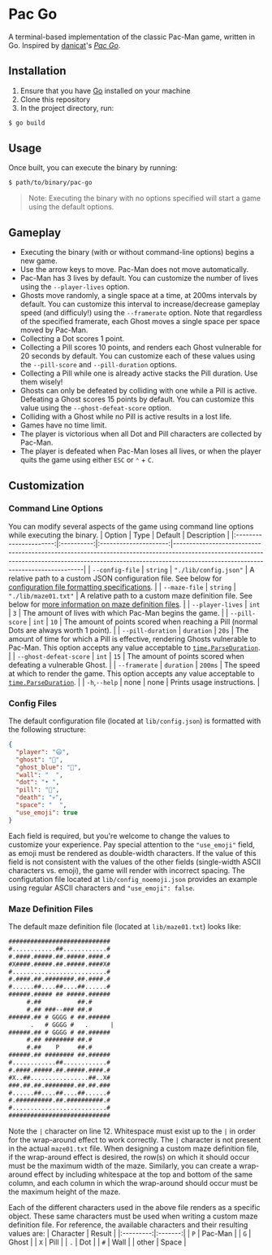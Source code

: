 # Pac Go
A terminal-based implementation of the classic Pac-Man game, written in Go. Inspired by [danicat](https://github.com/danicat)'s [_Pac Go_](https://github.com/danicat/pacgo).

## Installation
1. Ensure that you have [Go](https://golang.org/doc/install) installed on your machine
2. Clone this repository
3. In the project directory, run:
```sh
$ go build
```

## Usage
Once built, you can execute the binary by running:
```sh
$ path/to/binary/pac-go
```
> Note: Executing the binary with no options specified will start a game using the default options.

## Gameplay
- Executing the binary (with or without command-line options) begins a new game.
- Use the arrow keys to move. Pac-Man does not move automatically.
- Pac-Man has 3 lives by default. You can customize the number of lives using the `--player-lives` option.
- Ghosts move randomly, a single space at a time, at 200ms intervals by default. You can customize this interval to increase/decrease gameplay speed (and difficuly!) using the `--framerate` option. Note that regardless of the specified framerate, each Ghost moves a single space per space moved by Pac-Man.
- Collecting a Dot scores 1 point.
- Collecting a Pill scores 10 points, and renders each Ghost vulnerable for 20 seconds by default. You can customize each of these values using the `--pill-score` and `--pill-duration` options.
- Collecting a Pill while one is already active stacks the Pill duration. Use them wisely!
- Ghosts can only be defeated by colliding with one while a Pill is active. Defeating a Ghost scores 15 points by default. You can customize this value using the `--ghost-defeat-score` option.
- Colliding with a Ghost while no Pill is active results in a lost life.
- Games have no time limit.
- The player is victorious when all Dot and Pill characters are collected by Pac-Man.
- The player is defeated when Pac-Man loses all lives, or when the player quits the game using either `ESC` or `⌃` + `C`.

## Customization
### Command Line Options
You can modify several aspects of the game using command line options while executing the binary.
|         Option         |    Type    |        Default        | Description                                                                                                                                                                                                  |
|:----------------------:|:----------:|:---------------------:|--------------------------------------------------------------------------------------------------------------------------------------------------------------------------------------------------------------|
|     `--config-file`    |  `string`  | `"./lib/config.json"` | A relative path to a custom JSON configuration file. See below for [configuration file formatting specifications](https://github.com/PSalant726/Pac-Go#config-files).                                                                                             |
|      `--maze-file`     |  `string`  |  `"./lib/maze01.txt"` | A relative path to a custom maze definition file. See below for [more information on maze definition files](https://github.com/PSalant726/Pac-Go#maze-definition-files).                                                                                                   |
|    `--player-lives`    |    `int`   |          `3`          | The amount of lives with which Pac-Man begins the game.                                                                                                                                                      |
|     `--pill-score`     |    `int`   |          `10`         | The amount of points scored when reaching a Pill (normal Dots are always worth 1 point).                                                                                                                     |
|    `--pill-duration`   | `duration` |         `20s`         | The amount of time for which a Pill is effective, rendering Ghosts vulnerable to Pac-Man. This option accepts any value acceptable to [`time.ParseDuration`](https://pkg.go.dev/time?tab=doc#ParseDuration). |
| `--ghost-defeat-score` |    `int`   |          `15`         | The amount of points scored when defeating a vulnerable Ghost.                                                                                                                                               |
|      `--framerate`     | `duration` |        `200ms`        | The speed at which to render the game. This option accepts any value acceptable to [`time.ParseDuration`](https://pkg.go.dev/time?tab=doc#ParseDuration).                                                    |
|      `-h`,`--help`     |    none    |          none         | Prints usage instructions.                                                                                                                                                                                   |

### Config Files
The default configuration file (located at `lib/config.json`) is formatted with the following structure:
```json
{
  "player": "😃",
  "ghost": "👻",
  "ghost_blue": "💩",
  "wall": "  ",
  "dot": "• ",
  "pill": "💊",
  "death": "💀",
  "space": "  ",
  "use_emoji": true
}
```
Each field is required, but you're welcome to change the values to customize your experience. Pay special attention to the `"use_emoji"` field, as emoji must be rendered as double-width characters. If the value of this field is not consistent with the values of the other fields (single-width ASCII characters vs. emoji), the game will render with incorrect spacing. The configutation file located at `lib/config_noemoji.json` provides an example using regular ASCII characters and `"use_emoji": false`.

### Maze Definition Files
The default maze definition file (located at `lib/maze01.txt`) looks like:
```txt
############################
#............##............#
#.####.#####.##.#####.####.#
#X####.#####.##.#####.####X#
#..........................#
#.####.##.########.##.####.#
#......##....##....##......#
######.##### ## #####.######
     #.##          ##.#
     #.## ###--### ##.#
######.## # GGGG # ##.######
      .   # GGGG #   .      |
######.## # GGGG # ##.######
     #.## ######## ##.#
     #.##    P     ##.#
######.## ######## ##.######
#............##............#
#.####.#####.##.#####.####.#
#X..##................##..X#
###.##.##.########.##.##.###
#......##....##....##......#
#.##########.##.##########.#
#..........................#
############################
```
Note the `|` character on line 12. Whitespace must exist up to the `|` in order for the wrap-around effect to work correctly. The `|` character is not present in the actual `maze01.txt` file. When designing a custom maze definition file, if the wrap-around effect is desired, the row(s) on which it should occur must be the maximum width of the maze. Similarly, you can create a wrap-around effect by including whitespace at the top and bottom of the same column, and each column in which the wrap-around should occur must be the maximum height of the maze.

Each of the different characters used in the above file renders as a specific object. These same characters must be used when writing a custom maze definition file. For reference, the available characters and their resulting values are:
| Character |  Result |
|:---------:|:-------:|
|    `P`    | Pac-Man |
|    `G`    |  Ghost  |
|    `X`    |   Pill  |
|    `.`    |   Dot   |
|    `#`    |   Wall  |
|   other   |  Space  |
